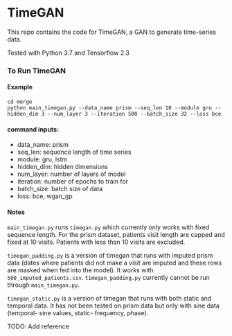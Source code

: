 # TimeGAN

This repo contains the code for TimeGAN, a GAN to generate time-series data.

Tested with Python 3.7 and Tensorflow 2.3

### To Run TimeGAN

#### Example 
```
cd merge
python main_timegan.py --data_name prism --seq_len 10 --module gru --hidden_dim 3 --num_layer 3 --iteration 500 --batch_size 32 --loss bce
```

#### command inputs:
- data_name: prism
- seq_len: sequence length of time series
- module: gru, lstm
- hidden_dim: hidden dimensions
- num_layer: number of layers of model
- iteration: number of epochs to train for
- batch_size: batch size of data
- loss: bce, wgan_gp

#### Notes

`main_timegan.py` runs `timegan.py` which currently only works with fixed sequence length. For the prism dataset, patients visit length are capped and fixed at 10 visits. Patients with less than 10 visits are excluded.

`timegan_padding.py` is a version of timegan that runs with imputed prism data (dates where patients did not make a visit are imputed and these rows are masked when fed into the model). It works with `500_imputed_patients.csv`. `timegan_padding.py` currently cannot be run through `main_timegan.py`.

`timegan_static.py` is a version of timegan that runs with both static and temporal data. It has not been tested on prism data but only with sine data (temporal- sine values, static- frequency, phase).

TODO: Add reference


